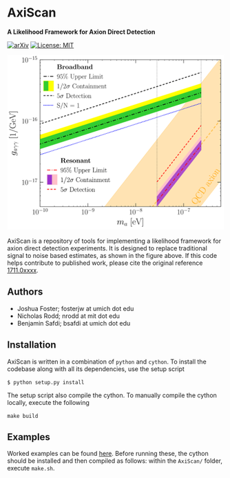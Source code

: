 # AxiScan

**A Likelihood Framework for Axion Direct Detection**

[![arXiv](https://img.shields.io/badge/arXiv-1711.0xxxx%20-green.svg)](https://arxiv.org/abs/1711.0xxxx)
[![License: MIT](https://img.shields.io/badge/License-MIT-yellow.svg)](https://opensource.org/licenses/MIT)

![Sensitivity](https://github.com/bsafdi/AxiScan/blob/master/examples/Projected_Sensitivity.png "Projected sensitivity versus S/N=1")

AxiScan is a repository of tools for implementing a likelihood framework for axion direct detection experiments. It is designed to replace traditional signal to noise based estimates, as shown in the figure above. If this code helps contribute to published work, please cite the original reference [1711.0xxxx](https://arxiv.org/abs/1711.0xxxx). 

## Authors

- Joshua Foster; fosterjw at umich dot edu
- Nicholas Rodd; nrodd at mit dot edu
- Benjamin Safdi; bsafdi at umich dot edu

## Installation

AxiScan is written in a combination of `python` and `cython`. To install the codebase along with all its dependencies, use the setup script

```
$ python setup.py install
```

The setup script also compile the cython. To manually compile the cython locally, execute the following 

```
make build
```

## Examples

Worked examples can be found [here](https://github.com/bsafdi/AxiScan/tree/master/examples). Before running these, the cython should be installed and then compiled as follows: within the `AxiScan/` folder, execute `make.sh`.
